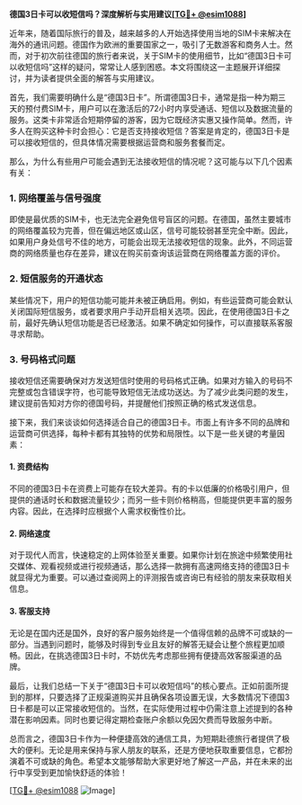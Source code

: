 **德国3日卡可以收短信吗？深度解析与实用建议[[TG💪+ @esim1088](https://t.me/s/esim1088)]**

近年来，随着国际旅行的普及，越来越多的人开始选择使用当地的SIM卡来解决在海外的通讯问题。德国作为欧洲的重要国家之一，吸引了无数游客和商务人士。然而，对于初次前往德国的旅行者来说，关于SIM卡的使用细节，比如“德国3日卡可以收短信吗”这样的疑问，常常让人感到困惑。本文将围绕这一主题展开详细探讨，并为读者提供全面的解答与实用建议。

首先，我们需要明确什么是“德国3日卡”。所谓德国3日卡，通常是指一种为期三天的预付费SIM卡，用户可以在激活后的72小时内享受通话、短信以及数据流量的服务。这类卡非常适合短期停留的游客，因为它既经济实惠又操作简单。然而，许多人在购买这种卡时会担心：它是否支持接收短信？答案是肯定的，德国3日卡是可以接收短信的，但具体情况需要根据运营商和服务套餐而定。

那么，为什么有些用户可能会遇到无法接收短信的情况呢？这可能与以下几个因素有关：

### 1. **网络覆盖与信号强度**
即使是最优质的SIM卡，也无法完全避免信号盲区的问题。在德国，虽然主要城市的网络覆盖较为完善，但在偏远地区或山区，信号可能较弱甚至完全中断。因此，如果用户身处信号不佳的地方，可能会出现无法接收短信的现象。此外，不同运营商的网络质量也存在差异，建议在购买前查询该运营商在网络覆盖方面的评价。

### 2. **短信服务的开通状态**
某些情况下，用户的短信功能可能并未被正确启用。例如，有些运营商可能会默认关闭国际短信服务，或者要求用户手动开启相关选项。因此，在使用德国3日卡之前，最好先确认短信功能是否已经激活。如果不确定如何操作，可以直接联系客服寻求帮助。

### 3. **号码格式问题**
接收短信还需要确保对方发送短信时使用的号码格式正确。如果对方输入的号码不完整或包含错误字符，也可能导致短信无法成功送达。为了减少此类问题的发生，建议提前告知对方你的德国号码，并提醒他们按照正确的格式发送信息。

接下来，我们来谈谈如何选择适合自己的德国3日卡。市面上有许多不同的品牌和运营商可供选择，每种卡都有其独特的优势和局限性。以下是一些关键的考量因素：

#### 1. **资费结构**
不同的德国3日卡在资费上可能存在较大差异。有的卡以低廉的价格吸引用户，但提供的通话时长和数据流量较少；而另一些卡则价格稍高，但能提供更丰富的服务内容。因此，在选择时应根据个人需求权衡性价比。

#### 2. **网络速度**
对于现代人而言，快速稳定的上网体验至关重要。如果你计划在旅途中频繁使用社交媒体、观看视频或进行视频通话，那么选择一款拥有高速网络支持的德国3日卡就显得尤为重要。可以通过查阅网上的评测报告或咨询已有经验的朋友来获取相关信息。

#### 3. **客服支持**
无论是在国内还是国外，良好的客户服务始终是一个值得信赖的品牌不可或缺的一部分。当遇到问题时，能够及时得到专业且友好的解答无疑会让整个旅程更加顺畅。因此，在挑选德国3日卡时，不妨优先考虑那些拥有便捷高效客服渠道的品牌。

最后，让我们总结一下关于“德国3日卡可以收短信吗”的核心要点。正如前面所提到的那样，只要选择了正规渠道购买并且确保各项设置无误，大多数情况下德国3日卡都是可以正常接收短信的。当然，在实际使用过程中仍需注意上述提到的各种潜在影响因素。同时也要记得定期检查账户余额以免因欠费而导致服务中断。

总而言之，德国3日卡作为一种便捷高效的通信工具，为短期赴德旅行者提供了极大的便利。无论是用来保持与家人朋友的联系，还是方便地获取重要信息，它都扮演着不可或缺的角色。希望本文能够帮助大家更好地了解这一产品，并在未来的出行中享受到更加愉快舒适的体验！

[[TG💪+ @esim1088](https://t.me/s/esim1088) ![Image](https://i.postimg.cc/4NQfJmqS/Snipaste-2025-05-13-00-14-12.png)]